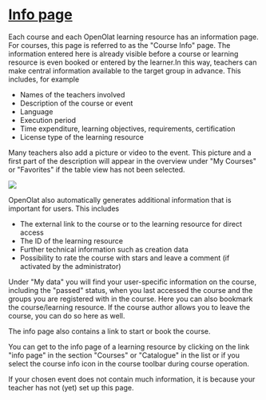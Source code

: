 #  [Info page](Info+page.html)

Each course and each OpenOlat learning resource has an information page. For
courses, this page is referred to as the "Course Info" page. The information
entered here is already visible before a course or learning resource is even
booked or entered by the learner.In this way, teachers can make central
information available to the target group in advance. This includes, for
example

  * Names of the teachers involved
  * Description of the course or event
  * Language
  * Execution period
  * Time expenditure, learning objectives, requirements, certification
  * License type of the learning resource

Many teachers also add a picture or video to the event. This picture and a
first part of the description will appear in the overview under "My Courses"
or "Favorites" if the table view has not been selected.

![](../../download/attachments/590936/detailed_view.gif)

OpenOlat also automatically generates additional information that is important
for users. This includes

  * The external link to the course or to the learning resource for direct access
  * The ID of the learning resource
  * Further technical information such as creation data
  * Possibility to rate the course with stars and leave a comment (if activated by the administrator)

Under "My data" you will find your user-specific information on the course,
including the "passed" status, when you last accessed the course and the
groups you are registered with in the course. Here you can also bookmark the
course/learning resource. If the course author allows you to leave the course,
you can do so here as well.

The info page also contains a link to start or book the course.

You can get to the info page of a learning resource by clicking on the link
"info page" in the section "Courses" or "Catalogue" in the list or if you
select the course info icon in the course toolbar during course operation.

If your chosen event does not contain much information, it is because your
teacher has not (yet) set up this page.

